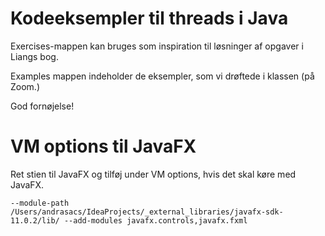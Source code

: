 # Kodeeksempler til threads i Java

Exercises-mappen kan bruges som inspiration til løsninger af opgaver i Liangs bog. 

Examples mappen indeholder de eksempler, som vi drøftede i klassen (på Zoom.)

God fornøjelse!

# VM options til JavaFX

Ret stien til JavaFX og tilføj under VM options, hvis det skal køre med JavaFX. 

```
--module-path /Users/andrasacs/IdeaProjects/_external_libraries/javafx-sdk-11.0.2/lib/ --add-modules javafx.controls,javafx.fxml
```